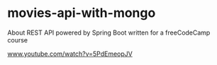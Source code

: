 # movies-api-with-mongo
About
REST API powered by Spring Boot written for a freeCodeCamp course

www.youtube.com/watch?v=5PdEmeopJV


